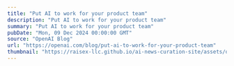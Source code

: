 ```yaml
---
title: "Put AI to work for your product team"
description: "Put AI to work for your product team"
summary: "Put AI to work for your product team"
pubDate: "Mon, 09 Dec 2024 00:00:00 GMT"
source: "OpenAI Blog"
url: "https://openai.com/blog/put-ai-to-work-for-your-product-team"
thumbnail: "https://raisex-llc.github.io/ai-news-curation-site/assets/openai_logo.png"
---
```


